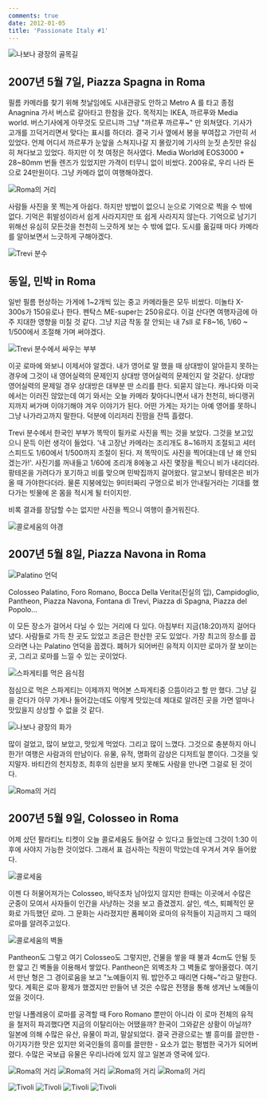 ```yaml
---
comments: true
date: 2012-01-05
title: 'Passionate Italy #1'
---
```


![나보나 광장의 골목길](../../media/page/travel/europe/europe-050.jpg)

2007년 5월 7일, Piazza Spagna in Roma
-------------------------------------

필름 카메라를 찾기 위해 첫날임에도 시내관광도 안하고 Metro A 를 타고 종점
Anagnina 가서 버스로 갈아타고 한참을 갔다. 목적지는 IKEA, 까르푸와 Media
world. 버스기사에게 아무것도 모르니까 그냥 "까르푸 까르푸~" 만 외쳐댔다.
기사가 고개를 끄덕거리면서 맞다는 표시를 하더라. 결국 기사 옆에서 봉을
부여잡고 가만히 서있었다. 언제 어디서 까르푸가 눈앞을 스쳐지나갈 지 몰랐기에
기사의 눈짓 손짓만 유심히 쳐다보고 있었다. 하지만 이 첫 여정은 허사였다. Media
World에 EOS3000 + 28~80mm 번들 렌즈가 있었지만 가격이 터무니 없이 비쌌다.
200유로, 우리 나라 돈으로 24만원이다. 그냥 카메라 없이 여행해야겠다.

![Roma의 거리](../../media/page/travel/europe/europe-034.jpg)

사람들 사진을 못 찍는게 아쉽다. 하지만 방법이 없으니 눈으로 기억으로 찍을 수
밖에 없다. 기억은 휘발성이라서 쉽게 사라지지만 또 쉽게 사라지지 않는다.
기억으로 남기기위해선 유심히 모든것을 천천히 느긋하게 보는 수 밖에 없다.
도시를 옮길때 마다 카메라를 알아보면서 느긋하게 구해야겠다.

![Trevi 분수](../../media/page/travel/europe/europe-033.jpg)

동일, 민박 in Roma
------------------

일반 필름 현상하는 가게에 1~2개씩 있는 중고 카메라들은 모두 비쌌다. 미놀타
X-300s가 150유로나 한다. 펜탁스 ME-super는 250유로다. 이걸 산다면 여행자금에
아주 지대한 영향을 미칠 것 같다. 그냥 지금 작동 잘 안되는 내 7sII 로 F8~16,
1/60 ~ 1/500에서 조절해 가며 써야겠다.

![Trevi 분수에서 싸우는 부부](../../media/page/travel/europe/europe-045.jpg)

이곳 로마에 와보니 이제서야 알겠다. 내가 영어로 말 했을 때 상대방이 알아듣지
못하는 경우에 그것이 내 영어실력의 문제인지 상대방 영어실력의 문제인지 알
것같다. 상대방 영어실력의 문제일 경우 상대방은 대부분 딴 소리를 한다. 되묻지
않는다. 캐나다와 미국에서는 이러진 않았는데 여기 와서는 오늘 카메라
찾아다니면서 내가 천천히, 바디랭귀지까지 써가며 이야기해야 겨우 이야기가 된다.
어떤 가게는 자기는 아예 영어를 못하니 그냥 나가라고까지 말한다. 덕분에
이리저리 진땀을 잔뜩 흘렸다.

Trevi 분수에서 한국인 부부가 똑딱이 필카로 사진을 찍는 것을 보았다. 그것을
보고있으니 문득 이런 생각이 들었다. '내 고장난 카메라는 조리개도 8~16까지
조절되고 셔터 스피드도 1/60에서 1/500까지 조절이 된다. 저 똑딱이도 사진을
찍어대는데 난 왜 안되겠는가!'. 사진기를 꺼내들고 1/60에 조리개 8에놓고 사진
몇장을 찍으니 비가 내리더라. 팡테온을 가려다가 포기하고 비를 맞으며 민박집까지
걸어왔다. 알고보니 팡테온은 비가올 때 가야한다더라. 물론 지붕에있는 9미터짜리
구멍으로 비가 안내릴거라는 기대를 했다가는 빗물에 온 몸을 적시게 될 터이지만.

비록 결과를 장담할 수는 없지만 사진을 찍으니 여행이 즐거워진다.

![콜로세움의 야경](../../media/page/travel/europe/europe-035.jpg)

2007년 5월 8일, Piazza Navona in Roma
-------------------------------------

![Palatino 언덕](../../media/page/travel/europe/europe-037.jpg)

Colosseo Palatino, Foro Romano, Bocca Della Verita(진실의 입), Campidoglio,
Pantheon, Piazza Navona, Fontana di Trevi, Piazza di Spagna, Piazza del
Popolo...

이 모든 장소가 걸어서 다닐 수 있는 거리에 다 있다. 아침부터 지금(18:20)까지
걸어다녔다. 사람들로 가득 찬 곳도 있었고 조금은 한산한 곳도 있었다. 가장
최고의 장소를 꼽으라면 나는 Palatino 언덕을 꼽겠다. 폐허가 되어버린 유적지
이지만 로마가 잘 보이는 곳, 그리고 로마를 느낄 수 있는 곳이었다.

![스파게티를 먹은 음식점](../../media/page/travel/europe/europe-039.jpg)

점심으로 먹은 스파게티는 이제까지 먹어본 스파게티중 으뜸이라고 할 만 했다.
그냥 길을 걷다가 아무 가게나 들어갔는데도 이렇게 맛있는데 제대로 알려진 곳을
가면 얼마나 맛있을지 상상할 수 없을 것 같다.

![나보나 광장의 화가](../../media/page/travel/europe/europe-043.jpg)

많이 걸었고, 많이 보았고, 맛있게 먹었다. 그리고 많이 느꼈다. 그것으로 충분하지
아니한가! 여행은 사람과의 만남이다. 유물, 유적, 명화의 감상은 디저트일 뿐이다.
그것을 잊지말자. 바티칸의 천지창조, 최후의 심판을 보지 못해도 사람을 만나면
그걸로 된 것이다.

![Roma의 거리](../../media/page/travel/europe/europe-041.jpg)

2007년 5월 9일, Colosseo in Roma
--------------------------------

어제 샀던 팔라티노 티켓이 오늘 콜로세움도 들어갈 수 있다고 들었는데 그것이
1:30 이후에 사야지 가능한 것이었다. 그래서 표 검사하는 직원이 막았는데 우겨서
겨우 들어왔다.

![콜로세움](../../media/page/travel/europe/europe-053.jpg)

이젠 다 허물어져가는 Colosseo, 바닥조차 남아있지 않지만 한때는 이곳에서 수많은
군중이 모여서 사자들이  인간을 사냥하는 것을 보고 즐겼겠지. 살인, 섹스,
퇴폐적인 문화로 가득했던 로마. 그 문화는 사라졌지만 폼페이와 로마의 유적들이
지금까지 그 때의 로마를 알려주고있다.

![콜로세움의 벽돌](../../media/page/travel/europe/europe-038.jpg)

Pantheon도 그렇고 여기 Colosseo도 그렇지만, 건물을 쌓을 때 불과 4cm도 안될
듯한 얇고 긴 벽돌을 이용해서 쌓았다. Pantheon은 외벽조차 그 벽돌로 쌓아올렸다.
여기서 만난 형은 그 경이로움을 보고 "노예들이지 뭐. 밥안주고 때리면 다해~"라고
말한다. 맞다. 계획은 로마 황제가 했겠지만 만들어 낸 것은 수많은 전쟁을 통해
생겨난 노예들이었을 것이다.

만일 나폴레옹이 로마를 공격할 때 Foro Romano 뿐만이 아니라 이 로마 전체의
유적을 철저히 파괴했다면 지금의 이탈리아는 어땠을까? 한국이 그와같은 상황이
아닐까? 일본에 의해 수많은 유산, 유물이 파괴, 말살되었다. 결국 관광으로는 별
흥미를 끌만한 - 아기자기한 맛은 있지만 외국인들의 흥미를 끌만한 - 요소가 없는
평범한 국가가 되어버렸다. 수많은 국보급 유물은 우리나라에 있지 않고 일본과
영국에 있다.

![Roma의 거리](../../media/page/travel/europe/europe-042.jpg)
![Roma의 거리](../../media/page/travel/europe/europe-044.jpg)
![Roma의 거리](../../media/page/travel/europe/europe-051.jpg)
![Roma의 거리](../../media/page/travel/europe/europe-052.jpg)

![Tivoli](../../media/page/travel/europe/europe-054.jpg)
![Tivoli](../../media/page/travel/europe/europe-059.jpg)
![Tivoli](../../media/page/travel/europe/europe-060.jpg)
![Tivoli](../../media/page/travel/europe/europe-063.jpg)